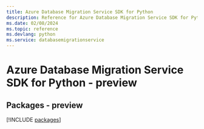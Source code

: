 ```yaml
---
title: Azure Database Migration Service SDK for Python
description: Reference for Azure Database Migration Service SDK for Python
ms.date: 02/08/2024
ms.topic: reference
ms.devlang: python
ms.service: databasemigrationservice
---
```

# Azure Database Migration Service SDK for Python - preview
## Packages - preview
[!INCLUDE [packages](database-migration-service-index.md)]